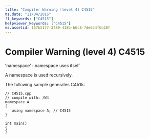 ```yaml
---
title: "Compiler Warning (level 4) C4515"
ms.date: "11/04/2016"
f1_keywords: ["C4515"]
helpviewer_keywords: ["C4515"]
ms.assetid: 167b5177-3f89-418b-b6c8-7de634f6b28f
---
```

# Compiler Warning (level 4) C4515

'namespace' : namespace uses itself

A namespace is used recursively.

The following sample generates C4515:

```
// C4515.cpp
// compile with: /W4
namespace A
{
   using namespace A; // C4515
}

int main()
{
}
```